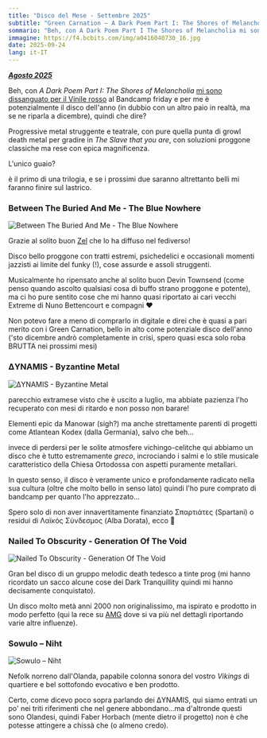 ```yaml
---
title: "Disco del Mese - Settembre 2025"
subtitle: "Green Carnation – A Dark Poem Part I: The Shores of Melancholia"
sommario: "Beh, con A Dark Poem Part I The Shores of Melancholia mi sono dissanguato per il Vinile rosso al Bandcamp friday e per me è potenzialmente il disco dell'anno (in dubbio con un altro paio..."
immagine: https://f4.bcbits.com/img/a0416040730_16.jpg
date: 2025-09-24
lang: it-IT
---
```


[_**Agosto 2025**_](/posts/ita/disco-del-mese-08-2025)

Beh, con _A Dark Poem Part I: The Shores of Melancholia_ [mi sono dissanguato per il Vinile rosso](mastodon.social/@Xabacadabra/115230596583003216) al Bandcamp friday e per me è potenzialmente il disco dell'anno (in dubbio con un altro paio in realtà, ma se ne riparla a dicembre), quindi che dire?

Progressive metal struggente e teatrale, con pure quella punta di growl death metal per gradire in _The Slave that you are_, con soluzioni proggone classiche ma rese con epica magnificenza.

L'unico guaio?

è il primo di una trilogia, e se i prossimi due saranno altrettanto belli mi faranno finire sul lastrico.

### Between The Buried And Me - The Blue Nowhere

![Between The Buried And Me - The Blue Nowhere](https://f4.bcbits.com/img/a0023762103_16.jpg)

Grazie al solito buon [Zel](https://mastodon.social/@Zel@livellosegreto.it/115207269258247933) che lo ha diffuso nel fediverso!

Disco bello proggone con tratti estremi, psichedelici e occasionali momenti jazzisti ai limite del funky (!), cose assurde e assoli struggenti.

Musicalmente ho ripensato anche al solito buon Devin Townsend (come penso quando ascolto qualsiasi cosa di buffo strano proggone e potente), ma ci ho pure sentito cose che mi hanno quasi riportato ai cari vecchi Extreme di Nuno Bettencourt e compagni ❤️

Non potevo fare a meno di comprarlo in digitale e direi che è quasi a pari merito con i Green Carnation, bello in alto come potenziale disco dell'anno ('sto dicembre andrò completamente in crisi, spero quasi esca solo roba BRUTTA nei prossimi mesi)

### ΔYNAMIS - Byzantine Metal

![ΔYNAMIS - Byzantine Metal](https://f4.bcbits.com/img/a2382612059_16.jpg)

parecchio extramese visto che è uscito a luglio, ma abbiate pazienza l'ho recuperato con mesi di ritardo e non posso non barare!

Elementi epic da Manowar (sigh?) ma anche strettamente parenti di progetti come Atlantean Kodex (dalla Germania), salvo che beh...

invece di perdersi per le solite atmosfere vichingo-celitche qui abbiamo un disco che è tutto estremamente _greco_, incrociando i salmi e lo stile musicale caratteristico della Chiesa Ortodossa con aspetti puramente metallari.

In questo senso, il disco è veramente unico e profondamente radicato nella sua cultura (oltre che molto bello in senso lato) quindi l'ho pure comprato di bandcamp per quanto l'ho apprezzato...

Spero solo di non aver innavertitamente finanziato Σπαρτιάτες (Spartani) o residui di Λαϊκός Σύνδεσμος (Alba Dorata), ecco 👀

### Nailed To Obscurity - Generation Of The Void 

![Nailed To Obscurity - Generation Of The Void ](https://f4.bcbits.com/img/a2200246703_16.jpg)

Gran bel disco di un gruppo melodic death tedesco a tinte prog (mi hanno ricordato un sacco alcune cose dei Dark Tranquillity quindi mi hanno decisamente conquistato).

Un disco molto metà anni 2000 non originalissimo, ma ispirato e prodotto in modo perfetto (qui la rece su [AMG](https://www.angrymetalguy.com/nailed-to-obscurity-generation-of-the-void-review/) dove si va più nel dettagli riportando varie altre influenze).

### Sowulo – Niht 

![Sowulo – Niht](https://f4.bcbits.com/img/a3534239395_16.jpg)

Nefolk norreno dall'Olanda, papabile colonna sonora del vostro _Vikings_ di quartiere e bel sottofondo evocativo e ben prodotto.

Certo, come dicevo poco sopra parlando dei ΔYNAMIS, qui siamo entrati un po' nei triti riferimenti che nel genere abbondano...ma d'altronde questi sono Olandesi, quindi Faber Horbach (mente dietro il progetto) non è che potesse attingere a chissà che (o almeno credo).

